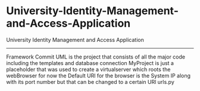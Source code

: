 # University-Identity-Management-and-Access-Application
University Identity Management and Access Application 

--------------------------
Framework Commit
UML is the project that consists of all the major code including the templates and database connection
MyProject is just a placeholder that was used to create a virtualserver which roots the webBrowser for now the Default URl for the browser is the System IP along with its port number but that can be changed to a certain URl urls.py 
